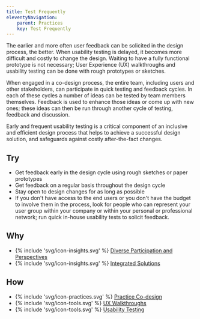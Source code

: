 ```yaml
---
title: Test Frequently
eleventyNavigation:
    parent: Practices
    key: Test Frequently
---
```


The earlier and more often user feedback can be solicited in the design process, the better. When usability testing is
delayed, it becomes more difficult and costly to change the design. Waiting to have a fully functional prototype is not
necessary; User Experience (UX) walkthroughs and usability testing can be done with rough prototypes or sketches.

When engaged in a co-design process, the entire team, including users and other stakeholders, can participate in quick
testing and feedback cycles. In each of these cycles a number of ideas can be tested by team members themselves.
Feedback is used to enhance those ideas or come up with new ones; these ideas can then be run through another cycle of
testing, feedback and discussion.

Early and frequent usability testing is a critical component of an inclusive and efficient design process that helps to
achieve a successful design solution, and safeguards against costly after-the-fact changes.

## Try

* Get feedback early in the design cycle using rough sketches or paper prototypes
* Get feedback on a regular basis throughout the design cycle
* Stay open to design changes for as long as possible
* If you don't have access to the end users or you don't have the budget to involve them in the process, look for people
  who can represent your user group within your company or within your personal or professional network; run quick
  in-house usability tests to solicit feedback.

## Why

* {% include 'svg/icon-insights.svg' %} [Diverse Participation and Perspectives](../../insights/diverse-participation-and-perspectives/)
* {% include 'svg/icon-insights.svg' %} [Integrated Solutions](../../insights/integrated-solutions/)

## How

* {% include 'svg/icon-practices.svg' %} [Practice Co-design](../../practices/practice-co-design/)
* {% include 'svg/icon-tools.svg' %} [UX Walkthroughs](../../tools/ux-walkthroughs/)
* {% include 'svg/icon-tools.svg' %} [Usability Testing](../../tools/usability-testing/)
